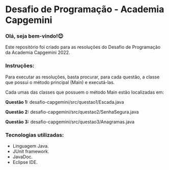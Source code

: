 # Desafio de Programação - Academia Capgemini 

### Olá, seja bem-vindo!:blush:

Este repositório foi criado para as resoluções do Desafio de Programação da Academia Capgemini 2022.

### Instruções:
Para executar as resoluções, basta procurar, para cada questão, a classe que possui o método principal (Main) e executá-las.

Cada umas das classes que possuem o método Main estão localizadas em:

**Questão 1:** desafio-capgemini/src/questao1/Escada.java

**Questão 2:** desafio-capgemini/src/questao2/SenhaSegura.java

**Questão 3:** desafio-capgemini/src/questao3/Anagramas.java




### Tecnologias utilizadas:
- Linguagem Java.
- JUnit framework.
- JavaDoc.
- Eclipse IDE.
